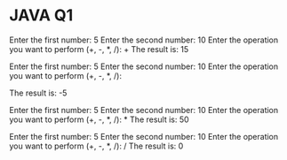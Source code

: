 # **JAVA Q1**
Enter the first number: 5 Enter the second number: 10 Enter the operation you want to perform (+, -, *, /): + The result is: 15

Enter the first number: 5 Enter the second number: 10 Enter the operation you want to perform (+, -, *, /):

The result is: -5

Enter the first number: 5 Enter the second number: 10 Enter the operation you want to perform (+, -, *, /): * The result is: 50

Enter the first number: 5 Enter the second number: 10 Enter the operation you want to perform (+, -, *, /): / The result is: 0

